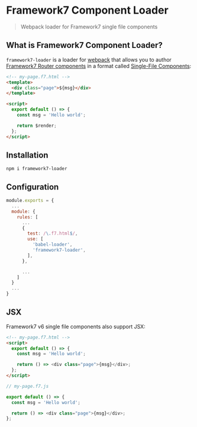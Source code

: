 # Framework7 Component Loader

> Webpack loader for Framework7 single file components

## What is Framework7 Component Loader?

`framework7-loader` is a loader for [webpack](https://webpack.js.org/) that allows you to author [Framework7 Router components](http://framework7.io/docs/router-component.html) in a format called [Single-File Components](http://framework7.io/docs/router-component.html#single-file-component):

```html
<!-- my-page.f7.html -->
<template>
  <div class="page">${msg}</div>
</template>

<script>
  export default () => {
    const msg = 'Hello world';

    return $render;
  };
</script>
```

## Installation

```
npm i framework7-loader
```

## Configuration

```js
module.exports = {
  ...
  module: {
    rules: [
      ...
      {
        test: /\.f7.html$/,
        use: [
          'babel-loader',
          'framework7-loader',
        ],
      },

      ...
    ]
  }
  ...
}
```

## JSX

Framework7 v6 single file components also support JSX:

```html
<!-- my-page.f7.html -->
<script>
  export default () => {
    const msg = 'Hello world';

    return () => <div class="page">{msg}</div>;
  };
</script>
```

```js
// my-page.f7.js

export default () => {
  const msg = 'Hello world';

  return () => <div class="page">{msg}</div>;
};
```

